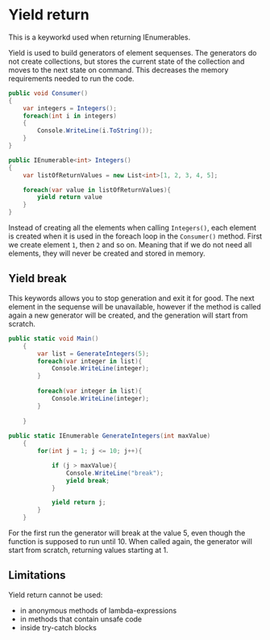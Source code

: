 # Yield return

This is a keyworkd used when returning IEnumerables.

Yield is used to build generators of element sequenses. The generators do not create collections, but stores the current state of the collection and moves to the next state on command. This decreases the memory requirements needed to run the code.

```C#
public void Consumer()
{
    var integers = Integers();
    foreach(int i in integers)
    {
        Console.WriteLine(i.ToString());
    }
}

public IEnumerable<int> Integers()
{
    var listOfReturnValues = new List<int>[1, 2, 3, 4, 5];

    foreach(var value in listOfReturnValues){
        yield return value
    }
}
```

Instead of creating all the elements when calling `Integers()`, each element is created when it is used in the foreach loop in the `Consumer()` method. First we create element `1`, then `2` and so on. Meaning that if we do not need all elements, they will never be created and stored in memory.

## Yield break

This keywords allows you to stop generation and exit it for good. The next element in the sequense will be unavailable, however if the method is called again a new generator will be created, and the generation will start from scratch.

```C#
public static void Main()
	{
		var list = GenerateIntegers(5);
		foreach(var integer in list){
			Console.WriteLine(integer);
		}
		
		foreach(var integer in list){
			Console.WriteLine(integer);
		}
		
	}
	
public static IEnumerable GenerateIntegers(int maxValue)
	{
		for(int j = 1; j <= 10; j++){

      		if (j > maxValue){
		  		Console.WriteLine("break");
        		yield break;
			}

      		yield return j;
    	}
  	}
```

For the first run the generator will break at the value 5, even though the function is supposed to run until 10. When called again, the generator will start from scratch, returning values starting at 1.

## Limitations

Yield return cannot be used:
* in anonymous methods of lambda-expressions
* in methods that contain unsafe code
* inside try-catch blocks